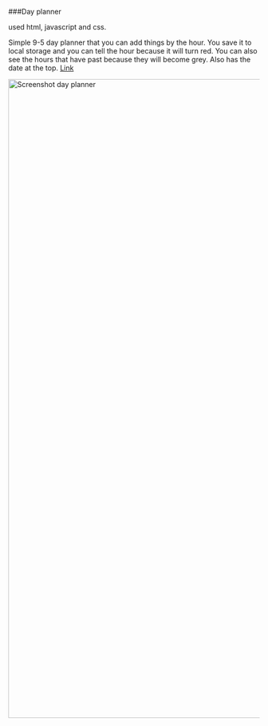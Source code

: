 ###Day planner

used html, javascript and css.

Simple 9-5 day planner that you can add things by the hour. You save it to local storage and you can tell the hour because it will turn red. You can also see the  hours that have past because they will become grey. Also has the date at the top.
[Link](https://coatsey.github.io/Logan_daily_planner/)



<img width="1280" alt="Screenshot day planner" src="https://user-images.githubusercontent.com/70412016/98453630-a4a2da80-2118-11eb-897d-45bb720b2540.png">
